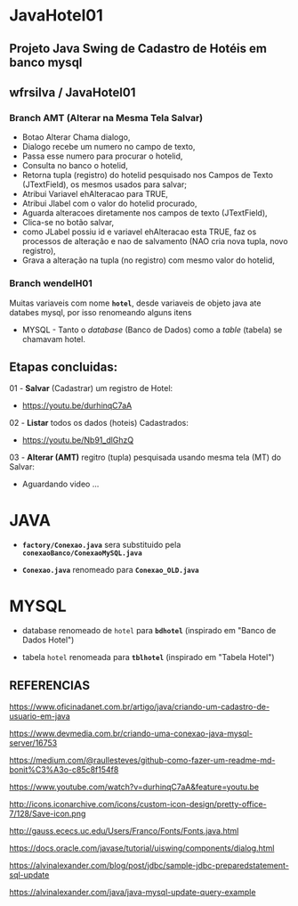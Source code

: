# JavaHotel01
## Projeto Java Swing de Cadastro de Hotéis em banco mysql

## wfrsilva  / JavaHotel01

### Branch AMT (Alterar na Mesma Tela Salvar)
- Botao Alterar Chama dialogo,
- Dialogo recebe um numero no campo de texto, 
- Passa esse numero para procurar o hotelid,
- Consulta no banco o hotelid,
- Retorna tupla (registro) do hotelid pesquisado nos Campos de Texto (JTextField), os mesmos usados para salvar;
- Atribui Variavel ehAlteracao para TRUE,
- Atribui Jlabel com o valor do hotelid procurado,
- Aguarda alteracoes diretamente nos campos de texto (JTextField),
- Clica-se no botão salvar, 
- como JLabel possiu id e variavel ehAlteracao esta TRUE, faz os processos de alteração e nao de salvamento (NAO cria nova tupla, novo registro),
- Grava a alteração na tupla (no registro) com mesmo valor do hotelid,


### Branch wendelH01

Muitas variaveis com nome **`hotel`**, desde variaveis de objeto java ate databes mysql, por isso renomeando alguns itens
- MYSQL - Tanto o *database* (Banco de Dados) como a *table* (tabela) se chamavam hotel.

## Etapas concluidas:

01 - **Salvar** (Cadastrar) um registro de Hotel:
 - https://youtu.be/durhinqC7aA

02 - **Listar** todos os dados (hoteis) Cadastrados:
  -  https://youtu.be/Nb91_dlGhzQ 
  
03 - **Alterar (AMT)** regitro (tupla) pesquisada usando mesma tela (MT) do Salvar:
  - Aguardando video ...



# JAVA
- **`factory/Conexao.java`** sera substituido pela **`conexaoBanco/ConexaoMySQL.java`**

- **`Conexao.java`** renomeado para **`Conexao_OLD.java`**

# MYSQL
- database renomeado de `hotel` para **`bdhotel`** (inspirado em  "Banco de Dados Hotel")

- tabela `hotel` renomeada para **`tblhotel`** (inspirado em "Tabela Hotel")


## REFERENCIAS
https://www.oficinadanet.com.br/artigo/java/criando-um-cadastro-de-usuario-em-java

https://www.devmedia.com.br/criando-uma-conexao-java-mysql-server/16753

https://medium.com/@raullesteves/github-como-fazer-um-readme-md-bonit%C3%A3o-c85c8f154f8

https://www.youtube.com/watch?v=durhinqC7aA&feature=youtu.be

http://icons.iconarchive.com/icons/custom-icon-design/pretty-office-7/128/Save-icon.png

http://gauss.ececs.uc.edu/Users/Franco/Fonts/Fonts.java.html

https://docs.oracle.com/javase/tutorial/uiswing/components/dialog.html

https://alvinalexander.com/blog/post/jdbc/sample-jdbc-preparedstatement-sql-update

https://alvinalexander.com/java/java-mysql-update-query-example

